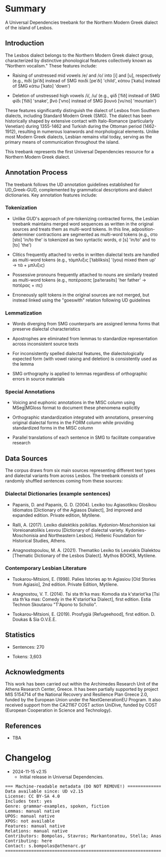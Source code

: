 # Summary

A Universal Dependencies treebank for the Northern Modern Greek dialect of the island of Lesbos.

## Introduction

The Lesbos dialect belongs to the Northern Modern Greek dialect group, characterized by distinctive phonological features collectively known as "Northern vocalism." These features include:

* Raising of unstressed mid vowels /e/ and /o/ into [i] and [u], respectively (e.g., πιδί [piˈði] instead of SMG παιδί [peˈði] 'child', κάτου [ˈkatu] instead of SMG κάτω [ˈkato] 'down')

* Deletion of unstressed high vowels /i/, /u/ (e.g., φίδ [ˈfið] instead of SMG φίδι [ˈfiði] 'snake', βνό [ˈvno] instead of SMG βουνό [vuˈno] 'mountain')

These features significantly distinguish the dialect of Lesbos from Southern dialects, including Standard Modern Greek (SMG). The dialect has been historically shaped by extensive contact with Italo-Romance (particularly Venetian) during 1355-1462 and Turkish during the Ottoman period (1462-1912), resulting in numerous loanwords and morphological elements. Unlike most Modern Greek dialects, Lesbian remains vital today, serving as the primary means of communication throughout the island.

This treebank represents the first Universal Dependencies resource for a Northern Modern Greek dialect.

## Annotation Process

The treebank follows the UD annotation guidelines established for UD_Greek-GUD, complemented by grammatical descriptions and dialect dictionaries. Key annotation features include:

### Tokenization

* Unlike GUD's approach of pre-tokenizing contracted forms, the Lesbian treebank maintains merged word sequences as written in the original sources and treats them as multi-word tokens. In this line, adposition-determiner contractions are segmented as multi-word tokens (e.g., στο [sto] 'in/to the' is tokenized as two syntactic words, σ [s] 'in/to' and το [to] 'the')

* Clitics frequently attached to verbs in written dialectal texts are handled as multi-word tokens (e.g., τάμπλιξις [ˈtabliksis] '(you) mixed them up' → τά + μπλιξις)

* Possessive pronouns frequently attached to nouns are similarly treated as multi-word tokens (e.g., πατέρασιτς [paˈterasits] 'her father' → πατέρας + ιτς)

* Erroneously split tokens in the original sources are not merged, but instead linked using the "goeswith" relation following UD guidelines

### Lemmatization

* Words diverging from SMG counterparts are assigned lemma forms that preserve dialectal characteristics

* Apostrophes are eliminated from lemmas to standardize representation across inconsistent source texts

* For inconsistently spelled dialectal features, the dialectologically expected form (with vowel raising and deletion) is consistently used as the lemma

* SMG orthography is applied to lemmas regardless of orthographic errors in source materials

### Special Annotations

* Voicing and euphonic annotations in the MISC column using MSeg|MGloss format to document these phenomena explicitly

* Orthographic standardization integrated with annotations, preserving original dialectal forms in the FORM column while providing standardized forms in the MISC column

* Parallel translations of each sentence in SMG to facilitate comparative research

## Data Sources

The corpus draws from six main sources representing different text types and dialectal variants from across Lesbos. The treebank consists of randomly shuffled sentences coming from these sources:

### Dialectal Dictionaries (example sentences)

* Papanis, D. and Papanis, G. D. (2004). Lexiko tou Agiasotikou Glosikou Idiomatos [Dictionary of the Agiasos Dialect], 3rd improved and expanded edition. Private edition, Mytilene.

* Ralli, A. (2017). Lexiko dialektikis poikilias. Kydonion-Moschonision kai Voreioanatolikis Lesvou [Dictionary of dialectal variety. Kydonies-Moschonisia and Northeastern Lesbos]. Hellenic Foundation for Historical Studies, Athens.

* Anagnostopoulou, M. A. (2021). Thematiko Lexiko tis Lesviakis Dialektou [Thematic Dictionary of the Lesbos Dialect]. Mythos BOOKS, Mytilene.

### Contemporary Lesbian Literature

* Tsokarou-Mitsioni, E. (1998). Palies Istories ap tn Agiasiou [Old Stories from Agiasio], 2nd edition. Private Edition, Mytilene.

* Anagnostou, V. T. (2014). Tsi sta th'ka mas: Komodia sta k'stariot'ka [Tsi sta th'ka mas: Comedy in the K'stariot'ka Dialect], first edition. Estia Technon Skoutarou "T'Apono to Scholio".

* Tsokarou-Mitsioni, E. (2019). Prosfygiá [Refugeehood], first edition. D. Doukas & Sia O.V.E.E.

## Statistics

* Sentences: 270

* Tokens: 3,603


## Acknowledgments

This work has been carried out within the Archimedes Research Unit of the Athena Research Center, Greece. It has been partially supported by project MIS 5154714 of the National Recovery and Resilience Plan Greece 2.0, funded by the European Union under the NextGenerationEU Program. It also received support from the CA21167 COST action UniDive, funded by COST (European Cooperation in Science and Technology).

## References

* TBA


# Changelog

* 2024-11-15 v2.15
  * Initial release in Universal Dependencies.


<pre>
=== Machine-readable metadata (DO NOT REMOVE!) ================================
Data available since: UD v2.15
License: CC BY-SA 4.0
Includes text: yes
Genre: grammar-examples, spoken, fiction
Lemmas: manual native
UPOS: manual native
XPOS: not available
Features: manual native
Relations: manual native
Contributors: Bompolas, Stavros; Markantonatou, Stella; Anastasopoulos, Antonios; Stamou, Vivian
Contributing: here
Contact: s.bompolas@athenarc.gr
===============================================================================
</pre>
